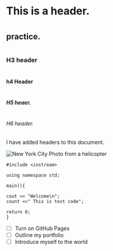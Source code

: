 # <H1> This is a header. 
# <H2> practice.
# <H3> H3 header
# <H4> h4 Header
# <H5> H5 heaer. 
# <H6> H6 header.


I have added headers to this document. 

![New York City Photo from a helicopter](https://blog-www.pods.com/wp-content/uploads/2019/04/MG_1_1_New_York_City-1.jpg)


```
#include <iostream>

using namespace std;

main(){

cout << "Welcome\n";
count <<" This is test code";

return 0;
}
```
- [ ] Turn on GitHub Pages
- [ ] Outline my portfolio
- [ ] Introduce myself to the world
